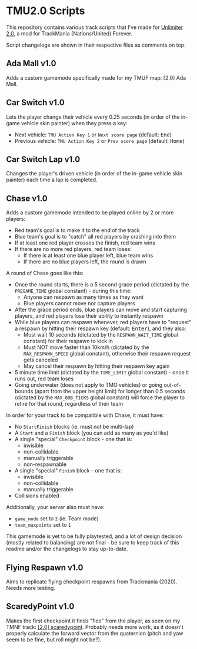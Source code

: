 # TMU2.0 Scripts
This repository contains various track scripts that I've made for [Unlimiter 2.0](https://unlimiter.net/), a mod for TrackMania (Nations/United) Forever.

Script changelogs are shown in their respective files as comments on top.

## Ada Mall v1.0
Adds a custom gamemode specifically made for my TMUF map: [2.0] Ada Mall.

## Car Switch v1.0
Lets the player change their vehicle every 0.25 seconds (in order of the in-game vehicle skin painter) when they press a key:
- Next vehicle: `TMU Action Key 1` or `Next score page` (default: <kbd>End</kbd>)
- Previous vehicle: `TMU Action Key 2` or `Prev score page` (default: <kbd>Home</kbd>)

## Car Switch Lap v1.0
Changes the player's driven vehicle (in order of the in-game vehicle skin painter) each time a lap is completed.

## Chase v1.0
Adds a custom gamemode intended to be played online by 2 or more players:
- Red team's goal is to make it to the end of the track
- Blue team's goal is to "catch" all red players by crashing into them
- If at least one red player crosses the finish, red team wins
- If there are no more red players, red team loses:
  - If there is at least one blue player left, blue team wins
  - If there are no blue players left, the round is drawn

A round of Chase goes like this:
- Once the round starts, there is a 5 second grace period (dictated by the `PREGAME_TIME` global constant) - during this time:
  - Anyone can respawn as many times as they want
  - Blue players cannot move nor capture players
- After the grace period ends, blue players can move and start capturing players, and red players lose their ability to instantly respawn
- While blue players can respawn whenever, red players have to "request" a respawn by hitting their respawn key (default: <kbd>Enter</kbd>), and they also:
  - Must wait 10 seconds (dictated by the `RESPAWN_WAIT_TIME` global constant) for their respawn to kick in
  - Must NOT move faster than 10km/h (dictated by the `MAX_RESPAWN_SPEED` global constant), otherwise their respawn request gets canceled
  - May cancel their respawn by hitting their respawn key again
- 5 minute time limit (dictated by the `TIME_LIMIT` global constant) - once it runs out, red team loses
- Going underwater (does not apply to TMO vehicles) or going out-of-bounds (apart from the upper height limit) for longer than 0.5 seconds (dictated by the `MAX_OOB_TICKS` global constant) will force the player to retire for that round, regardless of their team

In order for your track to be compatible with Chase, it must have:
- No `StartFinish` blocks (ie. must not be multi-lap)
- A `Start` and a `Finish` block (you can add as many as you'd like)
- A single "special" `Checkpoint` block - one that is:
  - invisible
  - non-collidable
  - manually triggerable
  - non-respawnable
- A single "special" `Finish` block - one that is:
  - invisible
  - non-collidable
  - manually triggerable
- Collisions enabled

Additionally, your server also must have:
- `game_mode` set to `2` (ie. Team mode)
- `team_maxpoints` set to `1`

This gamemode is yet to be fully playtested, and a lot of design decision (mostly related to balancing) are not final - be sure to keep track of this readme and/or the changelogs to stay up-to-date.

## Flying Respawn v1.0
Aims to replicate flying checkpoint respawns from Trackmania (2020). Needs more testing.

## ScaredyPoint v1.0
Makes the first checkpoint it finds "flee" from the player, as seen on my TMNF track: [[2.0] scaredypoint](https://tmnf.exchange/trackshow/11836842). Probably needs more work, as it doesn't properly calculate the forward vector from the quaternion (pitch and yaw seem to be fine, but roll might not be?).
